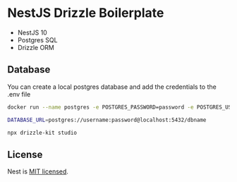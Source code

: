 # NestJS Drizzle Boilerplate

- NestJS 10
- Postgres SQL
- Drizzle ORM

## Database

You can create a local postgres database and add the credentials to the .env file

```bash
docker run --name postgres -e POSTGRES_PASSWORD=password -e POSTGRES_USER=username -e POSTGRES_DB=dbname -p 5432:5432 -d postgres
```

```bash
DATABASE_URL=postgres://username:password@localhost:5432/dbname
```

```bash
npx drizzle-kit studio
```

## License

Nest is [MIT licensed](LICENSE).
